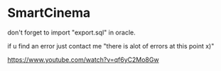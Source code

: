 # SmartCinema

don't forget to import "export.sql" in oracle.


if u find an error just contact me "there is alot of errors at this point x)"

https://www.youtube.com/watch?v=qf6yC2Mo8Gw
